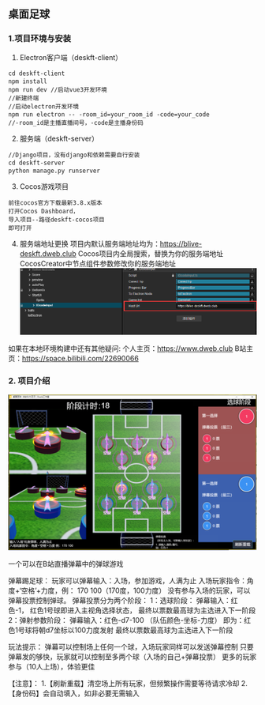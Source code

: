 ## 桌面足球

### 1.项目环境与安装
  1. Electron客户端（deskft-client）

    cd deskft-client
    npm install
    npm run dev //启动vue3开发环境
    //新建终端
    //启动electron开发环境
    npm run electron -- -room_id=your_room_id -code=your_code
    //-room_id是主播直播间号，-code是主播身份码

  2. 服务端（deskft-server）
      
    //Django项目，没有django和依赖需要自行安装
    cd deskft-server 
    python manage.py runserver

  3. Cocos游戏项目
      
    前往cocos官方下载最新3.8.x版本
    打开Cocos Dashboard，
    导入项目--路径deskft-cocos项目
    即可打开

  4. 服务端地址更换
  项目内默认服务端地址均为：https://blive-deskft.dweb.club
  Cocos项目内全局搜索，替换为你的服务端地址
  CocosCreator中节点组件参数修改你的服务端地址
  ![Alt text](image.png)


  如果在本地环境构建中还有其他疑问:
  个人主页：https://www.dweb.club
  B站主页：https://space.bilibili.com/22690066
  
  



### 2. 项目介绍
![Alt text](image-1.png)

一个可以在B站直播弹幕中的弹球游戏

弹幕踢足球：
玩家可以弹幕输入：入场，参加游戏，人满为止
入场玩家指令：角度+‘空格’+力度，例： 170 100（170度，100力度）
没有参与入场的玩家，可以弹幕投票控制弹球。
弹幕投票分为两个阶段：
1：选球阶段：
弹幕输入：红色-1，
红色1号球即进入主视角选择状态，
最终以票数最高球为主选进入下一阶段
2：弹射参数阶段：
弹幕输入：红色-d7-100 （队伍颜色-坐标-力度）
即为：红色1号球将朝d7坐标以100力度发射
最终以票数最高球为主选进入下一阶段

玩法提示：
弹幕可以控制场上任何一个球，入场玩家同样可以发送弹幕控制
只要弹幕发的够快，玩家就可以控制至多两个球（入场的自己+弹幕投票）
更多的玩家参与（10人上场），体验更佳



【注意】：
1.【刷新重载】清空场上所有玩家，但频繁操作需要等待请求冷却
2.【身份码】会自动填入，如非必要无需输入